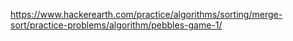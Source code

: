 https://www.hackerearth.com/practice/algorithms/sorting/merge-sort/practice-problems/algorithm/pebbles-game-1/
